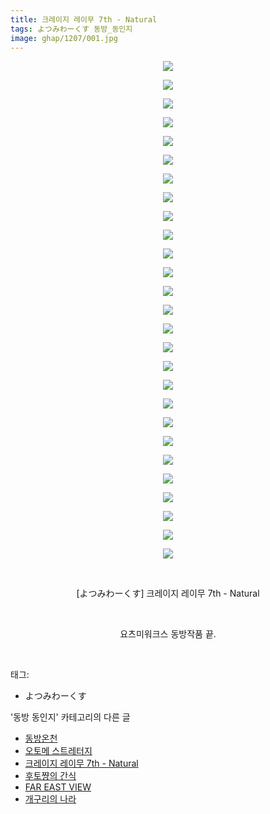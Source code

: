 ```yaml
---
title: 크레이지 레이무 7th - Natural
tags: よつみわーくす 동방_동인지
image: ghap/1207/001.jpg
---
```

<div class="article">
<p style="text-align: center; clear: none; float: none;"><img src="{{ site.nasurl }}/ghap/1207/001.jpg"/></p>
<p style="text-align: center; clear: none; float: none;"><img src="{{ site.nasurl }}/ghap/1207/002.jpg"/></p>
<p style="text-align: center; clear: none; float: none;"><img src="{{ site.nasurl }}/ghap/1207/003.jpg"/></p>
<p style="text-align: center; clear: none; float: none;"><img src="{{ site.nasurl }}/ghap/1207/004.jpg"/></p>
<p style="text-align: center; clear: none; float: none;"><img src="{{ site.nasurl }}/ghap/1207/005.jpg"/></p>
<p style="text-align: center; clear: none; float: none;"><img src="{{ site.nasurl }}/ghap/1207/006.jpg"/></p>
<p style="text-align: center; clear: none; float: none;"><img src="{{ site.nasurl }}/ghap/1207/007.jpg"/></p>
<p style="text-align: center; clear: none; float: none;"><img src="{{ site.nasurl }}/ghap/1207/008.jpg"/></p>
<p style="text-align: center; clear: none; float: none;"><img src="{{ site.nasurl }}/ghap/1207/009.jpg"/></p>
<p style="text-align: center; clear: none; float: none;"><img src="{{ site.nasurl }}/ghap/1207/010.jpg"/></p>
<p style="text-align: center; clear: none; float: none;"><img src="{{ site.nasurl }}/ghap/1207/011.jpg"/></p>
<p style="text-align: center; clear: none; float: none;"><img src="{{ site.nasurl }}/ghap/1207/012.jpg"/></p>
<p style="text-align: center; clear: none; float: none;"><img src="{{ site.nasurl }}/ghap/1207/013.jpg"/></p>
<p style="text-align: center; clear: none; float: none;"><img src="{{ site.nasurl }}/ghap/1207/014.jpg"/></p>
<p style="text-align: center; clear: none; float: none;"><img src="{{ site.nasurl }}/ghap/1207/015.jpg"/></p>
<p style="text-align: center; clear: none; float: none;"><img src="{{ site.nasurl }}/ghap/1207/016.jpg"/></p>
<p style="text-align: center; clear: none; float: none;"><img src="{{ site.nasurl }}/ghap/1207/017.jpg"/></p>
<p style="text-align: center; clear: none; float: none;"><img src="{{ site.nasurl }}/ghap/1207/018.jpg"/></p>
<p style="text-align: center; clear: none; float: none;"><img src="{{ site.nasurl }}/ghap/1207/019.jpg"/></p>
<p style="text-align: center; clear: none; float: none;"><img src="{{ site.nasurl }}/ghap/1207/020.jpg"/></p>
<p style="text-align: center; clear: none; float: none;"><img src="{{ site.nasurl }}/ghap/1207/021.jpg"/></p>
<p style="text-align: center; clear: none; float: none;"><img src="{{ site.nasurl }}/ghap/1207/022.jpg"/></p>
<p style="text-align: center; clear: none; float: none;"><img src="{{ site.nasurl }}/ghap/1207/023.jpg"/></p>
<p style="text-align: center; clear: none; float: none;"><img src="{{ site.nasurl }}/ghap/1207/024.jpg"/></p>
<p style="text-align: center; clear: none; float: none;"><img src="{{ site.nasurl }}/ghap/1207/025.jpg"/></p>
<p style="text-align: center; clear: none; float: none;"><img src="{{ site.nasurl }}/ghap/1207/026.jpg"/></p>
<p style="text-align: center; clear: none; float: none;"><img src="{{ site.nasurl }}/ghap/1207/027.jpg"/></p>
<p style="text-align: center; clear: none; float: none;"><br/></p>
<p style="text-align: center; clear: none; float: none;">[よつみわーくす] 크레이지 레이무 7th - Natural</p>
<p style="text-align: center; clear: none; float: none;"><br/></p>
<p style="text-align: center; clear: none; float: none;">요츠미워크스 동방작품 끝.</p>
<p><br/></p>
</div><div class="tagTrail">
<p>태그: </p>
<ul>
<li>よつみわーくす</li>
</ul>
</div><div class="another">
<p>'동방 동인지' 카테고리의 다른 글</p>
<ul>
<li><a href="/2016-07-29-ghap_1209">동방온천</a></li>
<li><a href="/2016-07-29-ghap_1208">오토메 스트레터지</a></li>
<li><a href="/2016-07-29-ghap_1207">크레이지 레이무 7th - Natural</a></li>
<li><a href="/2016-07-29-ghap_1206">후토쨩의 간식</a></li>
<li><a href="/2016-07-29-ghap_1203">FAR EAST VIEW</a></li>
<li><a href="/2016-07-29-ghap_1202">개구리의 나라</a></li>
</ul>
</div><div class="cb_module cb_fluid">
<div class="cb_wrt cb_profile">
</div><!-- commentList close -->
</div>